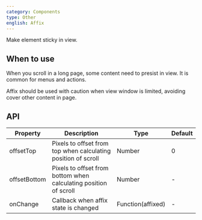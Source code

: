 ```yaml
---
category: Components
type: Other
english: Affix
---
```


Make element sticky in view.

## When to use

When you scroll in a long page, some content need to presist in view. It is common for menus and actions.

Affix should be used with caution when view window is limited, avoiding cover other content in page.

## API

| Property     | Description           | Type     | Default      |
|--------------|-----------------------|----------|--------------|
| offsetTop    | Pixels to offset from top when calculating position of scroll | Number | 0 |
| offsetBottom | Pixels to offset from bottom when calculating position of scroll | Number | - |
| onChange     | Callback when affix state is changed | Function(affixed) | - |
